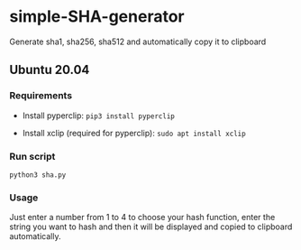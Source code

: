 # simple-SHA-generator
Generate sha1, sha256, sha512 and automatically copy it to clipboard

## Ubuntu 20.04
### Requirements

* Install pyperclip: 
`pip3 install pyperclip`

* Install xclip (required for pyperclip):
`sudo apt install xclip`

### Run script
`python3 sha.py`

### Usage
Just enter a number from 1 to 4 to choose your hash function, enter the string you want to hash and then it will be displayed and copied to clipboard automatically.
